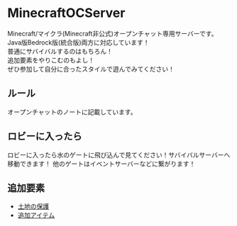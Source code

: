 # MinecraftOCServer
Minecraft/マイクラ(Minecraft非公式)オープンチャット専用サーバーです。<br>
Java版Bedrock版(統合版)両方に対応しています！<br>
普通にサバイバルするのはもちろん！<br>
追加要素をやりこむのもよし！<br>
ぜひ参加して自分に合ったスタイルで遊んでみてください！<br>

## ルール
オープンチャットのノートに記載しています。<br>

## ロビーに入ったら
ロビーに入ったら水のゲートに飛び込んで見てください！サバイバルサーバーへ移動できます！
他のゲートはイベントサーバーなどに繋がります！

## 追加要素
* [土地の保護](playerregionclaim.md)
* [追加アイテム](item.md)
